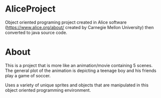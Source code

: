 # AliceProject

Object oriented programing project created in Alice software (https://www.alice.org/about/ created by Carnegie Mellon University) then converted to java source code.

# About
This is a project that is more like an animation/movie containing 5 scenes. The general plot of the animation is depicting a teenage boy and his friends play a game of soccer.

Uses a variety of unique sprites and objects that are manipulated in this object oriented programming environment.
